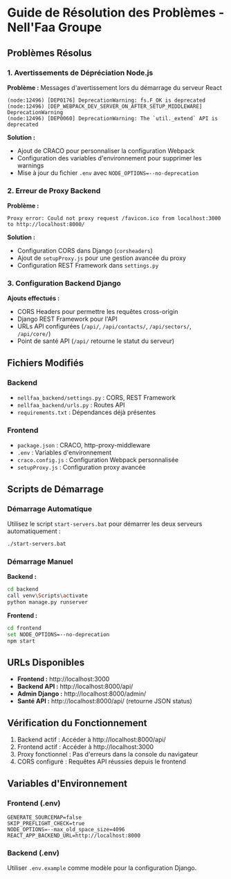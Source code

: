 # Guide de Résolution des Problèmes - Nell'Faa Groupe

## Problèmes Résolus

### 1. Avertissements de Dépréciation Node.js

**Problème :** Messages d'avertissement lors du démarrage du serveur React
```
(node:12496) [DEP0176] DeprecationWarning: fs.F_OK is deprecated
(node:12496) [DEP_WEBPACK_DEV_SERVER_ON_AFTER_SETUP_MIDDLEWARE] DeprecationWarning
(node:12496) [DEP0060] DeprecationWarning: The `util._extend` API is deprecated
```

**Solution :** 
- Ajout de CRACO pour personnaliser la configuration Webpack
- Configuration des variables d'environnement pour supprimer les warnings
- Mise à jour du fichier `.env` avec `NODE_OPTIONS=--no-deprecation`

### 2. Erreur de Proxy Backend

**Problème :** 
```
Proxy error: Could not proxy request /favicon.ico from localhost:3000 to http://localhost:8000/
```

**Solution :**
- Configuration CORS dans Django (`corsheaders`)
- Ajout de `setupProxy.js` pour une gestion avancée du proxy
- Configuration REST Framework dans `settings.py`

### 3. Configuration Backend Django

**Ajouts effectués :**
- CORS Headers pour permettre les requêtes cross-origin
- Django REST Framework pour l'API
- URLs API configurées (`/api/`, `/api/contacts/`, `/api/sectors/`, `/api/core/`)
- Point de santé API (`/api/` retourne le statut du serveur)

## Fichiers Modifiés

### Backend
- `nellfaa_backend/settings.py` : CORS, REST Framework
- `nellfaa_backend/urls.py` : Routes API
- `requirements.txt` : Dépendances déjà présentes

### Frontend
- `package.json` : CRACO, http-proxy-middleware
- `.env` : Variables d'environnement
- `craco.config.js` : Configuration Webpack personnalisée
- `setupProxy.js` : Configuration proxy avancée

## Scripts de Démarrage

### Démarrage Automatique
Utilisez le script `start-servers.bat` pour démarrer les deux serveurs automatiquement :
```bash
./start-servers.bat
```

### Démarrage Manuel

**Backend :**
```bash
cd backend
call venv\Scripts\activate
python manage.py runserver
```

**Frontend :**
```bash
cd frontend
set NODE_OPTIONS=--no-deprecation
npm start
```

## URLs Disponibles

- **Frontend :** http://localhost:3000
- **Backend API :** http://localhost:8000/api/
- **Admin Django :** http://localhost:8000/admin/
- **Santé API :** http://localhost:8000/api/ (retourne JSON status)

## Vérification du Fonctionnement

1. Backend actif : Accéder à http://localhost:8000/api/
2. Frontend actif : Accéder à http://localhost:3000
3. Proxy fonctionnel : Pas d'erreurs dans la console du navigateur
4. CORS configuré : Requêtes API réussies depuis le frontend

## Variables d'Environnement

### Frontend (.env)
```
GENERATE_SOURCEMAP=false
SKIP_PREFLIGHT_CHECK=true
NODE_OPTIONS=--max_old_space_size=4096
REACT_APP_BACKEND_URL=http://localhost:8000
```

### Backend (.env)
Utiliser `.env.example` comme modèle pour la configuration Django.
